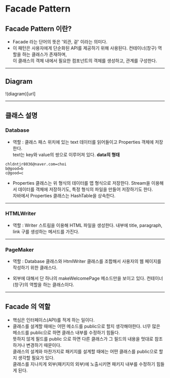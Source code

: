 # Facade Pattern

## Facade Pattern 이란?

* Facade 라는 단어의 뜻은 '외관, 겉' 이라는 의미다. 
* 이 패턴은 사용자에게 단순화된 API를 제공하기 위해 사용된다. 컨테이너(창구) 역할을 하는 클래스가 존재하며,  
이 클래스의 객체 내에서 필요한 컴포넌트의 객체를 생성하고, 관계를 구성한다.

***

## Diagram

!(diagram)[url]
***

## 클래스 설명

### Database
* 역할 : 클래스 패스 위치에 있는 text 데이터를 읽어들이고 Properties 객체에 저장한다.  
text는 key와 value의 쌍으로 이루어져 있다.
**data의 형태**
```
chldntjr8036@naver.com=choi
b@good=b
c@good=c
```

* Properties 클래스는 위 형식의 데이터를 맵 형식으로 저장한다. Stream을 이용해서 데이터를 객체에 저장하기도, 특정 형식의 파일을 만들어 저장하기도 한다.  
자바에서 Properties 클래스는 HashTable을 상속한다.
***

### HTMLWriter
* 역할 : Writer 스트림을 이용해 HTML 파일을 생성한다. 내부에 title, paragraph, link 구를 생성하는 메서드를 가진다.
***

### PageMaker 
* 역할 : Database 클래스와 HtmlWriter 클래스를 조합해서 사용자의 웹 페이지를 작성하기 위한 클래스다.

* 외부에 대해서 단 하나의 makeWelcomePage 메소드만을 보이고 있다. 컨테이너(창구)의 역할을 하는 클래스이다.
***

## Facade 의 역할

* 핵심은 인터페이스(API)를 적게 하는 일이다.
* 클래스를 설계할 때에는 어떤 메소드를 public으로 할지 생각해야한다. 너무 많은 메소드를 public으로 하면 클래스 내부를 수정하기 힘들다.  
뜻하지 않게 필드를 public 으로 하면 다른 클래스가 그 필드의 내용을 멋대로 참조하거나 변경하기 때문이다.  
클래스의 설계와 마찬가지로 패키지를 설계할 때에는 어떤 클래스를 public으로 할지 생각할 필요가 있다.  
클래스를 지나치게 외부(패키지의 외부)에 노출시키면 패키지 내부를 수정하기 힘들게 된다.


